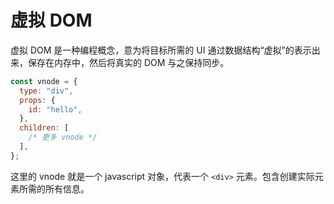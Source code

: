 # 虚拟 DOM

虚拟 DOM 是一种编程概念，意为将目标所需的 UI 通过数据结构“虚拟”的表示出来，保存在内存中，然后将真实的 DOM 与之保持同步。

```js
const vnode = {
  type: "div",
  props: {
    id: "hello",
  },
  children: [
    /* 更多 vnode */
  ],
};
```

这里的 vnode 就是一个 javascript 对象，代表一个 `<div>` 元素。包含创建实际元素所需的所有信息。
